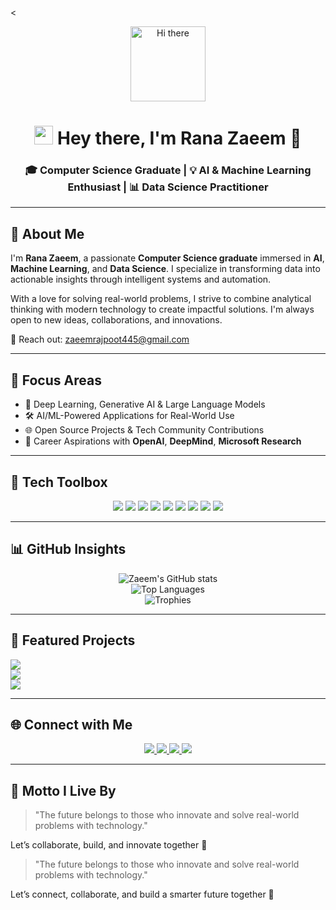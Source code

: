 <<!-- Profile Header Animation -->
<p align="center">
  <img src="https://media.giphy.com/media/M9gbBd9nbDrOTu1Mqx/giphy.gif" width="120" alt="Hi there"/>
</p>

<!-- Main Heading -->
<h1 align="center">
  <img src="https://media.giphy.com/media/hvRJCLFzcasrR4ia7z/giphy.gif" width="30px"/> Hey there, I'm <strong>Rana Zaeem</strong> 👋
</h1>

<!-- Subheading -->
<h3 align="center">
  🎓 Computer Science Graduate | 💡 AI & Machine Learning Enthusiast | 📊 Data Science Practitioner
</h3>

---

<!-- About Section -->
## 🧠 About Me

I'm **Rana Zaeem**, a passionate **Computer Science graduate** immersed in **AI**, **Machine Learning**, and **Data Science**. I specialize in transforming data into actionable insights through intelligent systems and automation.

With a love for solving real-world problems, I strive to combine analytical thinking with modern technology to create impactful solutions. I'm always open to new ideas, collaborations, and innovations.

📨 Reach out: [zaeemrajpoot445@gmail.com](mailto:zaeemrajpoot445@gmail.com)

---

<!-- Focus Areas Section -->
## 🚀 Focus Areas

- 🤖 Deep Learning, Generative AI & Large Language Models
- 🛠️ AI/ML-Powered Applications for Real-World Use
- 🌐 Open Source Projects & Tech Community Contributions
- 🎯 Career Aspirations with **OpenAI**, **DeepMind**, **Microsoft Research**

---

<!-- Tech Stack Section -->
## 🧰 Tech Toolbox

<p align="center">
  <img src="https://img.shields.io/badge/Python-3776AB?style=for-the-badge&logo=python&logoColor=white"/>
  <img src="https://img.shields.io/badge/Pandas-150458?style=for-the-badge&logo=pandas&logoColor=white"/>
  <img src="https://img.shields.io/badge/NumPy-013243?style=for-the-badge&logo=numpy&logoColor=white"/>
  <img src="https://img.shields.io/badge/Scikit--Learn-F7931E?style=for-the-badge&logo=scikit-learn&logoColor=white"/>
  <img src="https://img.shields.io/badge/TensorFlow-FF6F00?style=for-the-badge&logo=tensorflow&logoColor=white"/>
  <img src="https://img.shields.io/badge/Keras-D00000?style=for-the-badge&logo=keras&logoColor=white"/>
  <img src="https://img.shields.io/badge/Matplotlib-11557C?style=for-the-badge&logo=plotly&logoColor=white"/>
  <img src="https://img.shields.io/badge/VS%20Code-007ACC?style=for-the-badge&logo=visual-studio-code&logoColor=white"/>
  <img src="https://img.shields.io/badge/Git-F05032?style=for-the-badge&logo=git&logoColor=white"/>
</p>

---

<!-- GitHub Stats Section -->
## 📊 GitHub Insights

<p align="center">
  <img src="https://github-readme-stats.vercel.app/api?username=Rana-Zaeem&show_icons=true&theme=radical&count_private=true&hide_border=true" alt="Zaeem's GitHub stats"/>
  <br/>
  <img src="https://github-readme-stats.vercel.app/api/top-langs/?username=Rana-Zaeem&layout=compact&theme=radical&hide_border=true" alt="Top Languages"/>
  <br/>
  <img src="https://github-profile-trophy.vercel.app/?username=Rana-Zaeem&theme=radical&margin-w=10&margin-h=15" alt="Trophies"/>
</p>

---

<!-- Featured Projects -->
## 🌟 Featured Projects

<p align="left">

<a href="https://github.com/Rana-Zaeem/Whats_app_chat_analyzer">
  <img src="https://img.shields.io/badge/WhatsApp%20Chat%20Analyzer-NLP%20Chat%20Insights-5cdb95?style=for-the-badge&logo=python&logoColor=white"/><br/>
</a>
<a href="https://github.com/Rana-Zaeem/Email-Spam-Detector">
  <img src="https://img.shields.io/badge/Email%20Spam%20Detector-ML%20Text%20Classification-ff6f61?style=for-the-badge&logo=scikitlearn&logoColor=white"/><br/>
</a>
<a href="https://github.com/Rana-Zaeem/fifa-world-cup-analysis">
  <img src="https://img.shields.io/badge/FIFA%20World%20Cup%20EDA-Interactive%20Data%20Storytelling-00bcd4?style=for-the-badge&logo=python&logoColor=white"/><br/>
</a>

</p>

---

<!-- Let's Connect Section -->
## 🌐 Connect with Me

<p align="center">
  <a href="https://www.linkedin.com/in/zaeems-asghar/">
    <img src="https://img.shields.io/badge/LinkedIn-0A66C2?style=for-the-badge&logo=linkedin&logoColor=white"/>
  </a>
  <a href="https://www.instagram.com/zaeem.rana.7169/">
    <img src="https://img.shields.io/badge/Instagram-E4405F?style=for-the-badge&logo=instagram&logoColor=white"/>
  </a>
  <a href="https://www.facebook.com/zaeem.rana.7169">
    <img src="https://img.shields.io/badge/Facebook-1877F2?style=for-the-badge&logo=facebook&logoColor=white"/>
  </a>
  <a href="https://github.com/Rana-Zaeem">
    <img src="https://img.shields.io/badge/GitHub-000000?style=for-the-badge&logo=github&logoColor=white"/>
  </a>
</p>

---

<!-- Quote Section -->
## 💬 Motto I Live By

> "The future belongs to those who innovate and solve real-world problems with technology."

Let’s collaborate, build, and innovate together 🚀


> "The future belongs to those who innovate and solve real-world problems with technology."

Let’s connect, collaborate, and build a smarter future together 🚀

